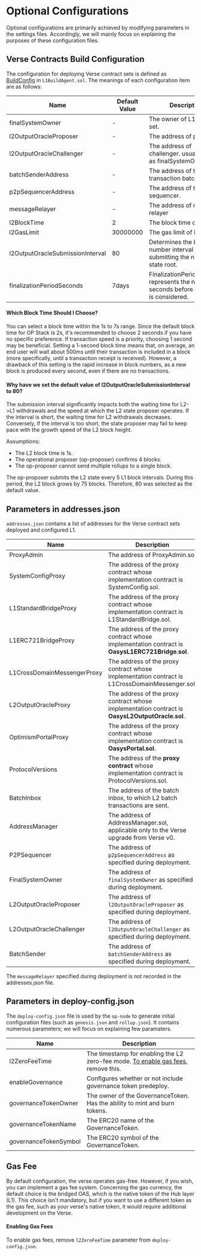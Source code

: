 # Optional Configurations
Optional configurations are primarily achieved by modifying parameters in the settings files. Accordingly, we will mainly focus on explaining the purposes of these configuration files.

## Verse Contracts Build Configuration
The configuration for deploying Verse contract sets is defined as [BuildConfig](https://github.com/oasysgames/oasys-opstack/blob/feat/l1-migrate/packages/contracts-bedrock/src/oasys/L1/build/interfaces/IL1BuildAgent.sol#L5-L51) in `L1BuildAgent.sol`. The meanings of each configuration item are as follows:

| Name | Default Value | Description |
|-----------|------------|------------|
|finalSystemOwner| - |The owner of L1 contract set.|
|l2OutputOracleProposer| - |The address of proposer|
|l2OutputOracleChallenger| - |The address of challenger. usually same as finalSystemOwner |
|batchSenderAddress| - |The address of the l2 transaction batch sender|
|p2pSequencerAddress| - |The address of the p2p sequencer.|
|messageRelayer| - |The address of messager relayer|
|l2BlockTime| 2 |The block time of l2 chain.|
|l2GasLimit|30000000|The gas limit of l2 chain|
|l2OutputOracleSubmissionInterval|80|Determines the block number interval for submitting the next L2 state root.|
|finalizationPeriodSeconds|7days|FinalizationPeriodSeconds represents the number of seconds before an output is considered.|

#### Which Block Time Should I Choose?
You can select a block time within the 1s to 7s range. Since the default block time for OP Stack is 2s, it's recommended to choose 2 seconds if you have no specific preference. If transaction speed is a priority, choosing 1 second may be beneficial. Setting a 1-second block time means that, on average, an end user will wait about 500ms until their transaction is included in a block (more specifically, until a transaction receipt is received). However, a drawback of this setting is the rapid increase in block numbers, as a new block is produced every second, even if there are no transactions.

#### Why have we set the default value of l2OutputOracleSubmissionInterval to 80?
The submission interval significantly impacts both the waiting time for L2->L1 withdrawals and the speed at which the L2 state proposer operates. If the interval is short, the waiting time for L2 withdrawals decreases. Conversely, if the interval is too short, the state proposer may fail to keep pace with the growth speed of the L2 block height.

Assumptions:
- The L2 block time is 1s.
- The operational proposer (op-proposer) confirms 4 blocks.
- The op-proposer cannot send multiple rollups to a single block.

The op-proposer submits the L2 state every 5 L1 block intervals. During this period, the L2 block grows by 75 blocks. Therefore, 80 was selected as the default value.

## Parameters in addresses.json
`addresses.json` contains a list of addresses for the Verse contract sets deployed and configured L1.

| Name | Description |
|-----------|------------|
|ProxyAdmin|The address of ProxyAdmin.sol|
|SystemConfigProxy|The address of the proxy contract whose implementation contract is SystemConfig.sol.|
|L1StandardBridgeProxy|The address of the proxy contract whose implementation contract is L1StandardBridge.sol.|
|L1ERC721BridgeProxy|The address of the proxy contract whose implementation contract is **OasysL1ERC721Bridge.sol**.|
|L1CrossDomainMessengerProxy|The address of the proxy contract whose implementation contract is L1CrossDomainMessenger.sol.|
|L2OutputOracleProxy|The address of the proxy contract whose implementation contract is **OasysL2OutputOracle.sol**.|
|OptimismPortalProxy|The address of the proxy contract whose implementation contract is **OasysPortal.sol**.|
|ProtocolVersions|The address of the **proxy contract** whose implementation contract is ProtocolVersions.sol.|
|BatchInbox|The address of the batch inbox, to which L2 batch transactions are sent.|
|AddressManager|The address of AddressManager.sol, applicable only to the Verse upgrade from Verse v0.|
|P2PSequencer|The address of `p2pSequencerAddress` as specified during deployment.|
|FinalSystemOwner|The address of `finalSystemOwner` as specified during deployment.|
|L2OutputOracleProposer|The address of `l2OutputOracleProposer` as specified during deployment.|
|L2OutputOracleChallenger|The address of `l2OutputOracleChallenger` as specified during deployment.|
|BatchSender|The address of `batchSenderAddress` as specified during deployment.|

The `messageRelayer` specified during deployment is not recorded in the addresses.json file.

## Parameters in deploy-config.json
The `deploy-config.json` file is used by the `op-node` to generate initial configuration files (such as `genesis.json` and `rollup.json`). It contains numerous parameters; we will focus on explaining few paramaters.

| Name | Description |
|-----------|------------|
|l2ZeroFeeTime|The timestamp for enabling the L2 zero-fee mode. [To enable gas fees](/docs/verse-developer/how-to-build-verse/optional-configs#enabling-gas-fees), remove this.|
|enableGovernance|Configures whether or not include governance token predeploy.|
|governanceTokenOwner|The owner of the GovernanceToken. Has the ability to mint and burn tokens.|
|governanceTokenName|The ERC20 name of the GovernanceToken.|
|governanceTokenSymbol|The ERC20 symbol of the GovernanceToken.|

## Gas Fee
By default configuration, the verse operates gas-free. However, if you wish, you can implement a gas fee system. Concerning the gas currency, the default choice is the bridged OAS, which is the native token of the Hub layer (L1). This choice isn't mandatory, but if you want to use a different token as the gas fee, such as your verse's native token, it would require additional development on the Verse.

#### Enabling Gas Fees
To enable gas fees, remove `l2ZeroFeeTime` parameter from `deploy-config.json`.
